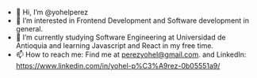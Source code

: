 - 👋 Hi, I’m @yohelperez
- 👀 I’m interested in Frontend Development and Software development in general.
- 🌱 I’m currently studying Software Engineering at Universidad de Antioquia and learning Javascript and React in my free time.
- 📫 How to reach me: Find me at perezyohel@gmail.com. and LinkedIn: https://www.linkedin.com/in/yohel-p%C3%A9rez-0b05551a9/

<!---
yohelperez/yohelperez is a ✨ special ✨ repository because its `README.md` (this file) appears on your GitHub profile.
You can click the Preview link to take a look at your changes.
--->
